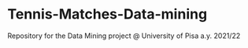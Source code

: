 # Tennis-Matches-Data-mining
Repository for the Data Mining project @ University of Pisa a.y. 2021/22
